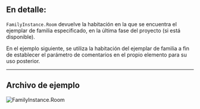 ## En detalle:
`FamilyInstance.Room` devuelve la habitación en la que se encuentra el ejemplar de familia especificado, en la última fase del proyecto (si está disponible).

En el ejemplo siguiente, se utiliza la habitación del ejemplar de familia a fin de establecer el parámetro de comentarios en el propio elemento para su uso posterior.
___
## Archivo de ejemplo

![FamilyInstance.Room](./Revit.Elements.FamilyInstance.Room_img.jpg)
